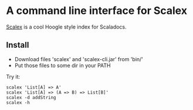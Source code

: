 A command line interface for Scalex
===================================

[Scalex](http://scalex.org) is a cool Hoogle style index for Scaladocs.

Install
-------

* Download files 'scalex' and 'scalex-cli.jar' from 'bin/'
* Put those files to some dir in your PATH

Try it:

    scalex 'List[A] => A'
    scalex 'List[A] => (A => B) => List[B]'
    scalex -d addString
    scalex -h

